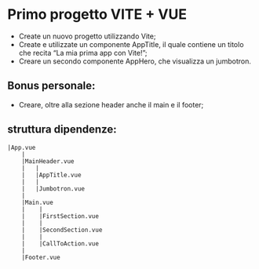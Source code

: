 # Primo progetto VITE + VUE
- Create un nuovo progetto utilizzando Vite;
- Create e utilizzate un componente AppTitle, il quale contiene un titolo che recita “La mia prima app con Vite!”;
- Creare un secondo componente AppHero, che visualizza un jumbotron.

## Bonus personale:
- Creare, oltre alla sezione header anche il main e il footer;

## struttura dipendenze:

```
|App.vue
    |
    |MainHeader.vue
    |   |
    |   |AppTitle.vue
    |   |
    |   |Jumbotron.vue
    |
    |Main.vue
    |    |
    |    |FirstSection.vue
    |    |
    |    |SecondSection.vue
    |    |
    |    |CallToAction.vue
    |
    |Footer.vue
```

